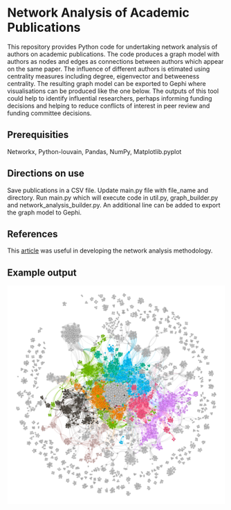 # Network Analysis of Academic Publications

This repository provides Python code for undertaking network analysis of authors on academic publications. The code produces a graph model with authors as nodes and edges as connections between authors which appear on the same paper. The influence of different authors is etimated using centrality measures including degree, eigenvector and betweeness centrality. The resulting graph model can be exported to Gephi where visualisations can be produced like the one below. The outputs of this tool could help to identify influential researchers, perhaps informing funding decisions and helping to reduce conflicts of interest in peer review and funding committee decisions. 

## Prerequisities
Networkx, Python-louvain, Pandas, NumPy, Matplotlib.pyplot

## Directions on use
Save publications in a CSV file. Update main.py file with file_name and directory. Run main.py which will execute code in util.py, graph_builder.py and network_analysis_builder.py. An additional line can be added to export the graph model to Gephi. 

## References
This [article](https://programminghistorian.org/en/lessons/exploring-and-analyzing-network-data-with-python) was useful in developing the network analysis methodology.

## Example output<br>
![Alt text](./network_analysis.png?raw=true "Author Network Analysis")
